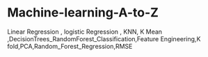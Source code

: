 # Machine-learning-A-to-Z
Linear Regression , logistic Regression , KNN, K Mean ,DecisionTrees_RandomForest_Classification,Feature Engineering,K fold,PCA,Random_Forest_Regression,RMSE
